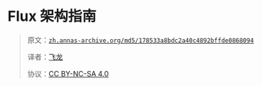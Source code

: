 # Flux 架构指南

> 原文：[`zh.annas-archive.org/md5/178533a8bdc2a40c4892bffde0868094`](https://zh.annas-archive.org/md5/178533a8bdc2a40c4892bffde0868094)
> 
> 译者：[飞龙](https://github.com/wizardforcel)
> 
> 协议：[CC BY-NC-SA 4.0](http://creativecommons.org/licenses/by-nc-sa/4.0/)